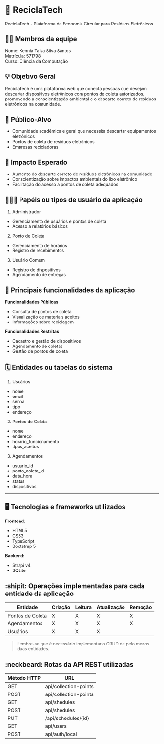 # :checkered_flag: ReciclaTech

ReciclaTech - Plataforma de Economia Circular para Resíduos Eletrônicos

## :technologist: Membros da equipe

Nome: Kennia Taisa Silva Santos <br/>
Matrícula: 571798  <br/>
Curso: Ciência da Computação  <br/>

## :bulb: Objetivo Geral
ReciclaTech é uma plataforma web que conecta pessoas que desejam descartar dispositivos eletrônicos com pontos de coleta autorizados, promovendo a conscientização ambiental e o descarte correto de resíduos eletrônicos na comunidade.

## :eyes: Público-Alvo
- Comunidade acadêmica e geral que necessita descartar equipamentos eletrônicos
- Pontos de coleta de resíduos eletrônicos
- Empresas recicladoras
## :star2: Impacto Esperado
- Aumento do descarte correto de resíduos eletrônicos na comunidade
- Conscientização sobre impactos ambientais do lixo eletrônico
- Facilitação do acesso a pontos de coleta adequados

## :people_holding_hands: Papéis ou tipos de usuário da aplicação

1. Administrador
  - Gerenciamento de usuários e pontos de coleta
  - Acesso a relatórios básicos
    
2. Ponto de Coleta
  - Gerenciamento de horários
  - Registro de recebimentos
   
3. Usuário Comum
  - Registro de dispositivos
  - Agendamento de entregas
    
## :triangular_flag_on_post:	 Principais funcionalidades da aplicação

**Funcionalidades Públicas**
  - Consulta de pontos de coleta
  - Visualização de materiais aceitos
  - Informações sobre reciclagem
    
**Funcionalidades Restritas**
  - Cadastro e gestão de dispositivos
  - Agendamento de coletas
  - Gestão de pontos de coleta

## :spiral_calendar: Entidades ou tabelas do sistema

1. Usuários
  - nome
  - email
  - senha
  - tipo
  - endereço

2. Pontos de Coleta
  - nome
  - endereço
  - horário_funcionamento
  - tipos_aceitos
    
3. Agendamentos
  - usuario_id
  - ponto_coleta_id
  - data_hora
  - status
  - dispositivos
----

## :desktop_computer: Tecnologias e frameworks utilizados

**Frontend:**
  - HTML5
  - CSS3
  - TypeScript
  - Bootstrap 5

**Backend:**
  - Strapi v4
  - SQLite


## :shipit: Operações implementadas para cada entidade da aplicação


| Entidade| Criação | Leitura | Atualização | Remoção |
| --- | --- | --- | --- | --- |
| Pontos de Coleta | X |  X  | X | X |
| Agendamentos | X |  X |  X | X |
| Usuários | X |  X  | X |  |

> Lembre-se que é necessário implementar o CRUD de pelo menos duas entidades.

## :neckbeard: Rotas da API REST utilizadas

| Método HTTP | URL |
| --- | --- |
| GET | api/collection-points|
| POST | api/collection-points |
| GET | api/shedules|
| POST | api/shedules|
| PUT | /api/schedules/{id}|
| GET | api/users|
| POST | api/auth/local|
